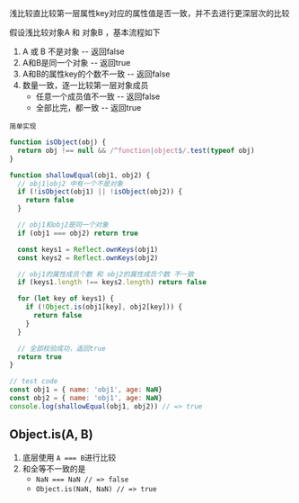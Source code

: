 浅比较直比较第一层属性key对应的属性值是否一致，并不去进行更深层次的比较

假设浅比较对象A 和 对象B ，基本流程如下

1. A 或 B 不是对象 -- 返回false
2. A和B是同一个对象 -- 返回true
3. A和B的属性key的个数不一致 -- 返回false
4. 数量一致，逐一比较第一层对象成员
   - 任意一个成员值不一致 -- 返回false
   - 全部比完，都一致 -- 返回true

`简单实现`

```js
function isObject(obj) {
  return obj !== null && /^function|object$/.test(typeof obj)
}

function shallowEqual(obj1, obj2) {
  // obj1|obj2 中有一个不是对象
  if (!isObject(obj1) || !isObject(obj2)) {
    return false
  }

  // obj1和obj2是同一个对象
  if (obj1 === obj2) return true

  const keys1 = Reflect.ownKeys(obj1)
  const keys2 = Reflect.ownKeys(obj2)

  // obj1的属性成员个数 和 obj2的属性成员个数 不一致
  if (keys1.length !== keys2.length) return false

  for (let key of keys1) {
    if (!Object.is(obj1[key], obj2[key])) {
      return false
    }
  }

  // 全部校验成功，返回true
  return true
}

// test code
const obj1 = { name: 'obj1', age: NaN}
const obj2 = { name: 'obj1', age: NaN}
console.log(shallowEqual(obj1, obj2)) // => true
```



## Object.is(A, B)

1. 底层使用 `A === B`进行比较
2. 和全等不一致的是
   - `NaN === NaN // => false`
   - `Object.is(NaN, NaN) // => true`